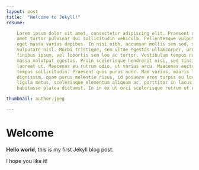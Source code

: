 ```yaml
---
layout: post
title:  "Welcome to Jekyll!"
resume: 

    Lorem ipsum dolor sit amet, consectetur adipiscing elit. Praesent sit
    amet tortor pulvinar dui sollicitudin vehicula. Pellentesque vulputate magna
    eget massa varius dapibus. In nisi nibh, accumsan mollis sem sed, semper
    vulputate nisl. Morbi tristique, sem vitae egestas ullamcorper, urna sapien
    finibus ipsum, vel lobortis sem leo ac tortor. Vestibulum tempus nulla vitae
    massa volutpat egestas. Proin scelerisque hendrerit nisi, sed tincidunt libero
    laoreet ut. Maecenas eu rutrum odio, ut varius arcu. Maecenas auctor ante a diam
    tempus sollicitudin. Praesent quis purus nunc. Nam varius, mauris luctus rutrum
    dignissim, quam purus molestie risus, id posuere eros turpis eu lorem. Mauris
    ligula metus, scelerisque elementum aliquam ac, porttitor in lacus. In hac
    habitasse platea dictumst. In in ex ut orci scelerisque rutrum ut et felis. 

thumbnail: author.jpeg

---
```


# Welcome

**Hello world**, this is my first Jekyll blog post.

I hope you like it!


